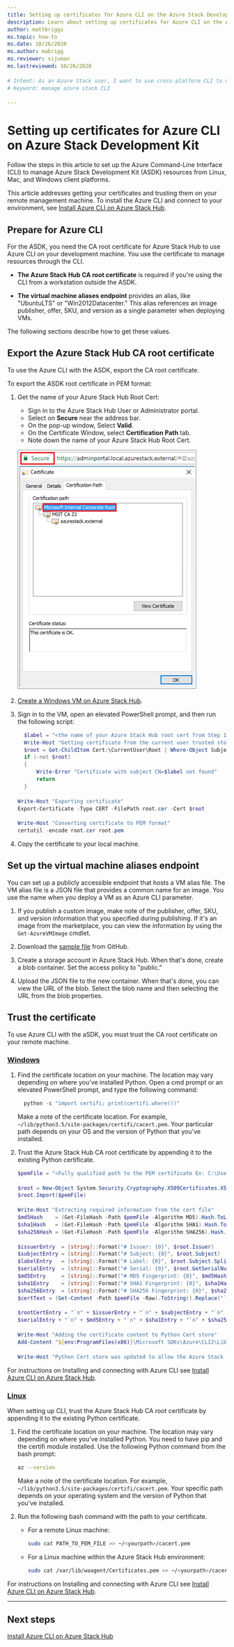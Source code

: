 ```yaml
---
title: Setting up certificates for Azure CLI on the Azure Stack Development Kit (ASDK)? | Microsoft Docs
description: Learn about setting up certificates for Azure CLI on the Azure Stack Development Kit Azure Stack Development Kit.
author: mattbriggs
ms.topic: how-to
ms.date: 10/26/2020
ms.author: mabrigg
ms.reviewer: sijuman
ms.lastreviewed: 10/26/2020

# Intent: As an Azure Stack user, I want to use cross-platform CLI to manage and deploy resources on Azure Stack.
# Keyword: manage azure stack CLI

---
```


# Setting up certificates for Azure CLI on Azure Stack Development Kit

Follow the steps in this article to set up the Azure Command-Line Interface (CLI) to manage Azure Stack Development Kit (ASDK) resources from Linux, Mac, and Windows client platforms.

This article addresses getting your certificates and trusting them on your remote management machine. To install the Azure CLI and connect to your environment, see [Install Azure CLI on Azure Stack Hub](/azure-stack-version-profiles-azurecli2).

## Prepare for Azure CLI

For the ASDK, you need the CA root certificate for Azure Stack Hub to use Azure CLI on your development machine. You use the certificate to manage resources through the CLI.

 - **The Azure Stack Hub CA root certificate** is required if you're using the CLI from a workstation outside the ASDK.  

 - **The virtual machine aliases endpoint** provides an alias, like "UbuntuLTS" or "Win2012Datacenter." This alias references an image publisher, offer, SKU, and version as a single parameter when deploying VMs.  

The following sections describe how to get these values.

## Export the Azure Stack Hub CA root certificate

To use the Azure CLI with the ASDK, export the CA root certificate.

To export the ASDK root certificate in PEM format:

1. Get the name of your Azure Stack Hub Root Cert:
    - Sign in to the Azure Stack Hub User or Administrator portal.
    - Select on **Secure** near the address bar.
    - On the pop-up window, Select **Valid**.
    - On the Certificate Window, select **Certification Path** tab.
    - Note down the name of your Azure Stack Hub Root Cert.

    ![Azure Stack Hub Root Certificate](../user/media/azure-stack-version-profiles-azurecli2/root-cert-name.png)

2. [Create a Windows VM on Azure Stack Hub](../user/azure-stack-quick-windows-portal.md).

3. Sign in to the VM, open an elevated PowerShell prompt, and then run the following script:

    ```powershell  
      $label = "<the name of your Azure Stack Hub root cert from Step 1>"
      Write-Host "Getting certificate from the current user trusted store with subject CN=$label"
      $root = Get-ChildItem Cert:\CurrentUser\Root | Where-Object Subject -eq "CN=$label" | select -First 1
      if (-not $root)
      {
          Write-Error "Certificate with subject CN=$label not found"
          return
      }

    Write-Host "Exporting certificate"
    Export-Certificate -Type CERT -FilePath root.cer -Cert $root

    Write-Host "Converting certificate to PEM format"
    certutil -encode root.cer root.pem
    ```

4. Copy the certificate to your local machine.


## Set up the virtual machine aliases endpoint

You can set up a publicly accessible endpoint that hosts a VM alias file. The VM alias file is a JSON file that provides a common name for an image. You use the name when you deploy a VM as an Azure CLI parameter.

1. If you publish a custom image, make note of the publisher, offer, SKU, and version information that you specified during publishing. If it's an image from the marketplace, you can view the information by using the ```Get-AzureVMImage``` cmdlet.  

2. Download the [sample file](https://raw.githubusercontent.com/Azure/azure-rest-api-specs/master/arm-compute/quickstart-templates/aliases.json) from GitHub.

3. Create a storage account in Azure Stack Hub. When that's done, create a blob container. Set the access policy to "public."  

4. Upload the JSON file to the new container. When that's done, you can view the URL of the blob. Select the blob name and then selecting the URL from the blob properties.


## Trust the certificate

To use Azure CLI with the aSDK, you must trust the CA root certificate on your remote machine.

### [Windows](#tab/lin)

1. Find the certificate location on your machine. The location may vary depending on where you've installed Python. Open a cmd prompt or an elevated PowerShell prompt, and type the following command:

    ```powershell  
      python -c "import certifi; print(certifi.where())"
    ```

    Make a note of the certificate location. For example, `~/lib/python3.5/site-packages/certifi/cacert.pem`. Your particular path depends on your OS and the version of Python that you've installed.

2. Trust the Azure Stack Hub CA root certificate by appending it to the existing Python certificate.

    ```powershell
    $pemFile = "<Fully qualified path to the PEM certificate Ex: C:\Users\user1\Downloads\root.pem>"

    $root = New-Object System.Security.Cryptography.X509Certificates.X509Certificate2
    $root.Import($pemFile)

    Write-Host "Extracting required information from the cert file"
    $md5Hash    = (Get-FileHash -Path $pemFile -Algorithm MD5).Hash.ToLower()
    $sha1Hash   = (Get-FileHash -Path $pemFile -Algorithm SHA1).Hash.ToLower()
    $sha256Hash = (Get-FileHash -Path $pemFile -Algorithm SHA256).Hash.ToLower()

    $issuerEntry  = [string]::Format("# Issuer: {0}", $root.Issuer)
    $subjectEntry = [string]::Format("# Subject: {0}", $root.Subject)
    $labelEntry   = [string]::Format("# Label: {0}", $root.Subject.Split('=')[-1])
    $serialEntry  = [string]::Format("# Serial: {0}", $root.GetSerialNumberString().ToLower())
    $md5Entry     = [string]::Format("# MD5 Fingerprint: {0}", $md5Hash)
    $sha1Entry    = [string]::Format("# SHA1 Fingerprint: {0}", $sha1Hash)
    $sha256Entry  = [string]::Format("# SHA256 Fingerprint: {0}", $sha256Hash)
    $certText = (Get-Content -Path $pemFile -Raw).ToString().Replace("`r`n","`n")

    $rootCertEntry = "`n" + $issuerEntry + "`n" + $subjectEntry + "`n" + $labelEntry + "`n" + `
    $serialEntry + "`n" + $md5Entry + "`n" + $sha1Entry + "`n" + $sha256Entry + "`n" + $certText

    Write-Host "Adding the certificate content to Python Cert store"
    Add-Content "${env:ProgramFiles(x86)}\Microsoft SDKs\Azure\CLI2\Lib\site-packages\certifi\cacert.pem" $rootCertEntry

    Write-Host "Python Cert store was updated to allow the Azure Stack Hub CA root certificate"
    ```

For instructions on Installing and connecting with Azure CLI see [Install Azure CLI on Azure Stack Hub](/azure-stack/user/azure-stack-version-profiles-azurecli2).

### [Linux](#tab/lin)

When setting up CLI, trust the Azure Stack Hub CA root certificate by appending it to the existing Python certificate.

1. Find the certificate location on your machine. The location may vary depending on where you've installed Python. You need to have pip and the certifi module installed. Use the following Python command from the bash prompt:

    ```bash  
    az --version
    ```

    Make a note of the certificate location. For example, `~/lib/python3.5/site-packages/certifi/cacert.pem`. Your specific path depends on your operating system and the version of Python that you've installed.

2. Run the following bash command with the path to your certificate.

   - For a remote Linux machine:

     ```bash  
     sudo cat PATH_TO_PEM_FILE >> ~/<yourpath>/cacert.pem
     ```

   - For a Linux machine within the Azure Stack Hub environment:

     ```bash  
     sudo cat /var/lib/waagent/Certificates.pem >> ~/<yourpath>/cacert.pem
     ```

For instructions on Installing and connecting with Azure CLI see [Install Azure CLI on Azure Stack Hub](/azure-stack/user/azure-stack-version-profiles-azurecli2).

---

## Next steps

[Install Azure CLI on Azure Stack Hub](../user/azure-stack-version-profiles-azurecli2.md)